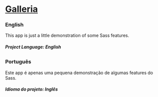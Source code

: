 # [Galleria](https://vitorpatzlaff-galleria.netlify.app)
### English
This app is just a little demonstration of some Sass features.
##### Project Language: English
##
### Português
Este app é apenas uma pequena demonstração de algumas features do Sass.
##### Idioma do projeto: Inglês
